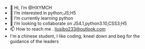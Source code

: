 - 👋 Hi, I’m @HXYMCH
- 👀 I’m interested in python;JS;H5
- 🌱 I’m currently learning python
- 💞️ I’m looking to collaborate on JS4.1,python3.10,CSS3;H5
- 📫 How to reach me . liusibo233@outlook.com
- I'm a chinese student, I like coding, kneel down and beg for the guidance of the leaders

<!---
HXYMCH/HXYMCH is a ✨ special ✨ repository because its `README.md` (this file) appears on your GitHub profile.
You can click the Preview link to take a look at your changes.
--->
